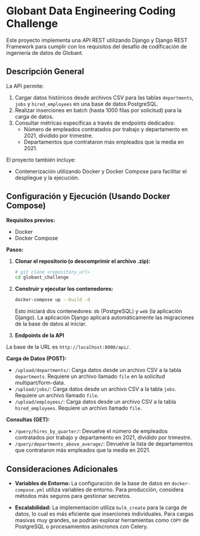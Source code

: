 # Globant Data Engineering Coding Challenge

Este proyecto implementa una API REST utilizando Django y Django REST Framework para cumplir con los requisitos del desafío de codificación de ingeniería de datos de Globant.

## Descripción General

La API permite:
1.  Cargar datos históricos desde archivos CSV para las tablas `departments`, `jobs` y `hired_employees` en una base de datos PostgreSQL.
2.  Realizar inserciones en batch (hasta 1000 filas por solicitud) para la carga de datos.
3.  Consultar métricas específicas a través de endpoints dedicados:
    *   Número de empleados contratados por trabajo y departamento en 2021, dividido por trimestre.
    *   Departamentos que contrataron más empleados que la media en 2021.

El proyecto también incluye:
*   Contenerización utilizando Docker y Docker Compose para facilitar el despliegue y la ejecución.

## Configuración y Ejecución (Usando Docker Compose)

**Requisitos previos:**
*   Docker
*   Docker Compose

**Pasos:**

1.  **Clonar el repositorio (o descomprimir el archivo .zip):**
    ```bash
    # git clone <repository_url>
    cd globant_challenge
    ```

2.  **Construir y ejecutar los contenedores:**
    ```bash
    docker-compose up --build -d
    ```
    Esto iniciará dos contenedores: `db` (PostgreSQL) y `web` (la aplicación Django).
    La aplicación Django aplicará automáticamente las migraciones de la base de datos al iniciar.

3. **Endpoints de la API**

La base de la URL es `http://localhost:8000/api/`.

**Carga de Datos (POST):**

*   `/upload/departments/`: Carga datos desde un archivo CSV a la tabla `departments`. Requiere un archivo llamado `file` en la solicitud multipart/form-data.
*   `/upload/jobs/`: Carga datos desde un archivo CSV a la tabla `jobs`. Requiere un archivo llamado `file`.
*   `/upload/employees/`: Carga datos desde un archivo CSV a la tabla `hired_employees`. Requiere un archivo llamado `file`.

**Consultas (GET):**

*   `/query/hires_by_quarter/`: Devuelve el número de empleados contratados por trabajo y departamento en 2021, dividido por trimestre.
*   `/query/departments_above_average/`: Devuelve la lista de departamentos que contrataron más empleados que la media en 2021.


## Consideraciones Adicionales

*   **Variables de Entorno:** La configuración de la base de datos en `docker-compose.yml` utiliza variables de entorno. Para producción, considera métodos más seguros para gestionar secretos.

*   **Escalabilidad:** La implementación utiliza `bulk_create` para la carga de datos, lo cual es más eficiente que inserciones individuales. Para cargas masivas muy grandes, se podrían explorar herramientas como `COPY` de PostgreSQL o procesamientos asíncronos con Celery.

